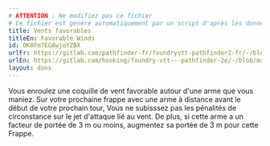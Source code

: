 ```yaml
---
# ATTENTION : Ne modifiez pas ce fichier
# Ce fichier est généré automatiquement par un script d'après les données du module Foundry VTT officiel et de sa traduction
title: Vents favorables
titleEn: Favorable Winds
id: OK8Fm7EG8wjoYZBX
urlFr: https://gitlab.com/pathfinder-fr/foundryvtt-pathfinder2-fr/-/blob/master/data/feats/OK8Fm7EG8wjoYZBX.htm
urlEn: https://gitlab.com/hooking/foundry-vtt---pathfinder-2e/-/blob/master/packs/data/feats.db/favorable-winds.json
layout: dons
---
```

Vous enroulez une coquille de vent favorable autour d'une arme que vous maniez. Sur votre prochaine frappe avec une arme à distance avant le début de votre prochain tour, Vous ne subisssez pas les pénalités de circonstance sur le jet d'attaque lié au vent. De plus, si cette arme a un facteur de portée de 3 m ou moins, augmentez sa portée de 3 m pour cette Frappe.
